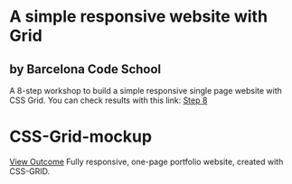 # A simple responsive website with Grid
## by Barcelona Code School
A 8-step workshop to build a simple responsive single page website with CSS Grid.
You can check results with this link: [Step 8](https://gk3000.github.io/Grid-Simple-Workshop/08/index.html)

# CSS-Grid-mockup
[View Outcome](https://dianavile.github.io/CSS-Grid-mockup/)
Fully responsive, one-page portfolio website, created with CSS-GRID.


